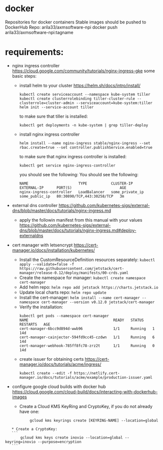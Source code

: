 # docker
Repositories for docker containers
Stable images should be pushed to DockerHub Repo: arila33/axmsoftware-npi
docker push arila33/axmsoftware-npi:tagname


# requirements:
 - nginx ingress controller https://cloud.google.com/community/tutorials/nginx-ingress-gke
   some basic steps:
    * install helm to your cluster https://helm.sh/docs/intro/install/
       ```
       kubectl create serviceaccount --namespace kube-system tiller
       kubectl create clusterrolebinding tiller-cluster-rule --clusterrole=cluster-admin --serviceaccount=kube-system:tiller
       helm init --service-account tiller
       ```
       to make sure that tiller is installed:
       	```
       	kubectl get deployments -n kube-system | grep tiller-deploy
       	```
    * install nginx ingress controller
      	```
      	helm install --name nginx-ingress stable/nginx-ingress --set rbac.create=true --set controller.publishService.enabled=true
      	```
      to make sure that nginx ingress controller is installed:
      	```
      	kubectl get service nginx-ingress-controller
      	```
      you should see the following:
      	You should see the following:
		```
		NAME                       TYPE           CLUSTER-IP     EXTERNAL-IP      PORT(S)                      AGE
		nginx-ingress-controller   LoadBalancer   some_private_ip some_public_ip   80:30890/TCP,443:30258/TCP   3m
		```
 - external dns controller https://github.com/kubernetes-sigs/external-dns/blob/master/docs/tutorials/nginx-ingress.md
 	* apply the followin manifest from this manual with your values
 	  https://github.com/kubernetes-sigs/external-dns/blob/master/docs/tutorials/nginx-ingress.md#deploy-externaldns

- cert manager with letsencrypt https://cert-manager.io/docs/installation/kubernetes/

	*    Install the CustomResourceDefinition resources separately:
	    ```
	    kubectl apply --validate=false -f https://raw.githubusercontent.com/jetstack/cert-manager/release-0.12/deploy/manifests/00-crds.yaml
	    ```
	*    Create the namespace for manager:
	    ```
	    kubectl create namespace cert-manager
	    ```
	*    Add helm repo:
	    ```
	    helm repo add jetstack https://charts.jetstack.io
	    ```
	*    Update local charts repo:
	    ```
	    helm repo update
	    ```
	*    Install the cert-manager:
	    ```
	    helm install --name cert-manager --namespace cert-manager --version v0.12.0 jetstack/cert-manager
	    ```
	*   Verify the installation:
	    ```
	    kubectl get pods --namespace cert-manager
		NAME                                       READY   STATUS    RESTARTS   AGE
		cert-manager-6bcc9d894d-wwb96              1/1     Running   1          14d
		cert-manager-cainjector-594fd9cc45-czdwn   1/1     Running   6          14d
		cert-manager-webhook-785ff8fc78-zrz2t      1/1     Running   0          14d
		```
 	* create issuer for obtaining certs https://cert-manager.io/docs/tutorials/acme/ingress/
 		```
 		kubectl create --edit -f https://netlify.cert-manager.io/docs/tutorials/acme/example/production-issuer.yaml
 		```

- configure google cloud builds with docker hub https://cloud.google.com/cloud-build/docs/interacting-with-dockerhub-images

	* Create a Cloud KMS KeyRing and CryptoKey, if you do not already have one:
	```
			gcloud kms keyrings create [KEYRING-NAME] --location=global
 ```
  	* Create a CryptoKey:
    ```
    	gcloud kms keys create inovio --location=global --keyring=inovio --purpose=encryption
    ```








